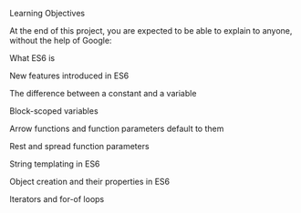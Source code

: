 Learning Objectives

At the end of this project, you are expected to be able to explain to anyone, without the help of Google:

What ES6 is

New features introduced in ES6

The difference between a constant and a variable

Block-scoped variables

Arrow functions and function parameters default to them

Rest and spread function parameters

String templating in ES6

Object creation and their properties in ES6

Iterators and for-of loops